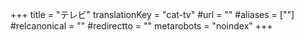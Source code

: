 +++
title = "テレビ"
translationKey = "cat-tv"
#url = ""
#aliases = [""]
#relcanonical = ""
#redirectto = ""
metarobots = "noindex"
+++
